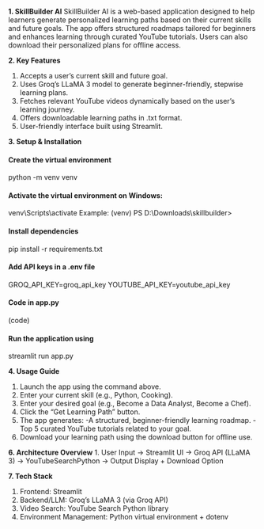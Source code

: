 **1. SkillBuilder AI**
    SkillBuilder AI is a web-based application designed to help learners generate personalized learning paths based on their current skills and future goals. The app offers structured roadmaps tailored for beginners and enhances learning through curated YouTube tutorials. Users can also download their personalized plans for offline access.

**2. Key Features**
   1. Accepts a user’s current skill and future goal.
   2. Uses Groq’s LLaMA 3 model to generate beginner-friendly, stepwise learning plans.
   3. Fetches relevant YouTube videos dynamically based on the user’s learning journey.
   4. Offers downloadable learning paths in .txt format.
   5. User-friendly interface built using Streamlit.

**3. Setup & Installation**
   #### Create the virtual environment
   python -m venv venv
   #### Activate the virtual environment on Windows:
   venv\Scripts\activate  Example: (venv) PS D:\Downloads\skillbuilder>
   #### Install dependencies
   pip install -r requirements.txt
   #### Add API keys in a .env file
   GROQ_API_KEY=groq_api_key
   YOUTUBE_API_KEY=youtube_api_key
   #### Code in app.py
   (code)
   #### Run the application using
   streamlit run app.py

**4. Usage Guide**
   1. Launch the app using the command above.
   2. Enter your current skill (e.g., Python, Cooking).
   3. Enter your desired goal (e.g., Become a Data Analyst, Become a Chef).
   4. Click the “Get Learning Path” button.
   5. The app generates:
      -A structured, beginner-friendly learning roadmap.
      -Top 5 curated YouTube tutorials related to your goal.
   6. Download your learning path using the download button for offline use.
   
**6. Architecture Overview**
    1.  User Input -> Streamlit UI -> Groq API (LLaMA 3) -> YouTubeSearchPython -> Output Display + Download Option
   
**7. Tech Stack**
   1. Frontend: Streamlit
   2. Backend/LLM: Groq’s LLaMA 3 (via Groq API)
   3. Video Search: YouTube Search Python library
   4. Environment Management: Python virtual environment + dotenv
      
      
      
      
      
      
      
      
   
   
   




   
   


   
   


   
   

